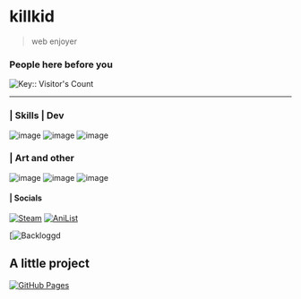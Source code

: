 # killkid
> web enjoyer

### People here before you
<img src="https://profile-counter.deno.dev/:yourkey:/count.svg" alt="Key:: Visitor's Count" />

------------

### | Skills | Dev
![image](https://img.shields.io/badge/HTML5-E34F26?style=for-the-badge&logo=html5&logoColor=white) 
![image](https://img.shields.io/badge/CSS3-1572B6?style=for-the-badge&logo=css3&logoColor=white) 
![image](https://img.shields.io/badge/JavaScript-323330?style=for-the-badge&logo=javascript&logoColor=F7DF1E) 

### | Art and other
![image](https://img.shields.io/badge/Adobe%20Photoshop-31A8FF?style=for-the-badge&logo=Adobe%20Photoshop&logoColor=black)
![image](https://img.shields.io/badge/Adobe%20Illustrator-FF9A00?style=for-the-badge&logo=adobe%20illustrator&logoColor=white)
![image](https://img.shields.io/badge/Adobe%20InDesign-FF3366?style=for-the-badge&logo=Adobe%20InDesign&logoColor=white)

#### | Socials
[![Steam](https://img.shields.io/badge/Steam-%23000000.svg?logo=steam&logoColor=white)](https://steamcommunity.com/profiles/76561197998052211/)
[![AniList](https://img.shields.io/badge/AniList-02A9FF?logo=anilist&logoColor=fff)](https://anilist.co/user/killkid/)

[![Backloggd](https://backloggd.com/u/killkid/)

## A little project
[![GitHub Pages](https://img.shields.io/badge/GitHub%20Pages-121013?logo=github&logoColor=white)](https://k1llkid.github.io/myincrediblemind.github.io/)



